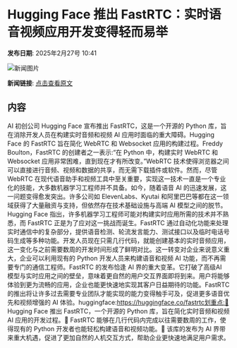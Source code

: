 # Hugging Face 推出 FastRTC：实时语音视频应用开发变得轻而易举

**发布日期**: 2025年2月27号 10:41

![新闻图片](https://upload.chinaz.com/2025/0227/6387624961780114361464127.png)

**新闻链接**: [点击查看原文](https://www.aibase.com/zh/news/15776)

## 内容

AI 初创公司 Hugging Face 宣布推出 FastRTC，这是一个开源的 Python 库，旨在消除开发人员在构建实时音频和视频 AI 应用时面临的重大障碍。Hugging Face 的 FastRTC 旨在简化 WebRTC 和 Websocket 应用的构建过程。Freddy Boulton，FastRTC 的创建者之一表示:“在 Python 中，构建实时 WebRTC 和 Websocket 应用非常困难，直到现在才有所改变。”WebRTC 技术使得浏览器之间可以直接进行音频、视频和数据的共享，而无需下载插件或软件。然而，尽管 WebRTC 在现代语音助手和视频工具中至关重要，实现这一技术一直是一个专业化的技能，大多数机器学习工程师并不具备。如今，随着语音 AI 的迅速发展，这一问题变得愈发突出。许多公司如 ElevenLabs、Kyutai 和阿里巴巴等都在这一领域获得了大量融资与支持，但依然存在技术基础设施与高端 AI 模型之间的脱节。Hugging Face 指出，许多机器学习工程师可能对构建实时应用所需的技术并不熟悉，而 FastRTC 正是为了应对这一挑战而诞生。FastRTC 通过自动化功能来处理实时通信中的复杂部分，提供语音检测、轮流发言能力、测试接口以及临时电话号码生成等多种功能。开发人员现在只需几行代码，就能创建基本的实时音频应用，这一变化与之前需要数周的开发时间形成了鲜明对比。这一转变对企业来说意义重大，企业可以利用现有的 Python 开发人员来构建语音和视频 AI 功能，而不再需要专门的通信工程师。FastRTC 的发布恰逢 AI 界的重大变革。它打破了高级AI 模型与实时应用之间的壁垒，意味着更自然的用户交互界面即将到来。用户将能够体验到更为流畅的应用，企业也能更快速地实现其客户日益期待的功能。FastRTC 的推出将让许多过去需要专业团队才能实现的能力变得触手可及，促进更多语音优先和视频增强的 AI 体验。huggingface:https://huggingface.co/fastrtc划重点:🔹 Hugging Face 推出 FastRTC，一个开源的 Python 库，旨在简化实时音频和视频 AI 应用的开发过程。🔹 FastRTC 能够在几行代码内完成以往需要数周的工作，使得现有的 Python 开发者也能轻松构建语音和视频功能。🔹 该库的发布为 AI 界带来重大机遇，促进了更加自然的人机交互方式，帮助企业更快速地满足用户需求。
